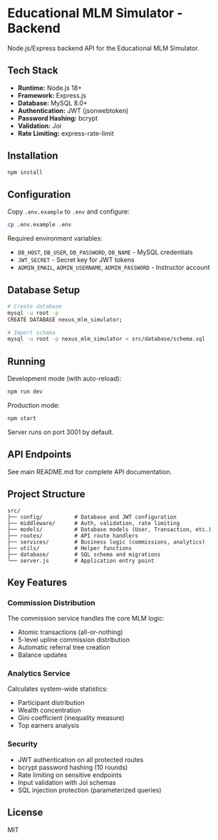 # Educational MLM Simulator - Backend

Node.js/Express backend API for the Educational MLM Simulator.

## Tech Stack

- **Runtime:** Node.js 18+
- **Framework:** Express.js
- **Database:** MySQL 8.0+
- **Authentication:** JWT (jsonwebtoken)
- **Password Hashing:** bcrypt
- **Validation:** Joi
- **Rate Limiting:** express-rate-limit

## Installation

```bash
npm install
```

## Configuration

Copy `.env.example` to `.env` and configure:

```bash
cp .env.example .env
```

Required environment variables:

- `DB_HOST`, `DB_USER`, `DB_PASSWORD`, `DB_NAME` - MySQL credentials
- `JWT_SECRET` - Secret key for JWT tokens
- `ADMIN_EMAIL`, `ADMIN_USERNAME`, `ADMIN_PASSWORD` - Instructor account

## Database Setup

```bash
# Create database
mysql -u root -p
CREATE DATABASE nexus_mlm_simulator;

# Import schema
mysql -u root -p nexus_mlm_simulator < src/database/schema.sql
```

## Running

Development mode (with auto-reload):
```bash
npm run dev
```

Production mode:
```bash
npm start
```

Server runs on port 3001 by default.

## API Endpoints

See main README.md for complete API documentation.

## Project Structure

```
src/
├── config/          # Database and JWT configuration
├── middleware/      # Auth, validation, rate limiting
├── models/          # Database models (User, Transaction, etc.)
├── routes/          # API route handlers
├── services/        # Business logic (commissions, analytics)
├── utils/           # Helper functions
├── database/        # SQL schema and migrations
└── server.js        # Application entry point
```

## Key Features

### Commission Distribution

The commission service handles the core MLM logic:
- Atomic transactions (all-or-nothing)
- 5-level upline commission distribution
- Automatic referral tree creation
- Balance updates

### Analytics Service

Calculates system-wide statistics:
- Participant distribution
- Wealth concentration
- Gini coefficient (inequality measure)
- Top earners analysis

### Security

- JWT authentication on all protected routes
- bcrypt password hashing (10 rounds)
- Rate limiting on sensitive endpoints
- Input validation with Joi schemas
- SQL injection protection (parameterized queries)

## License

MIT
